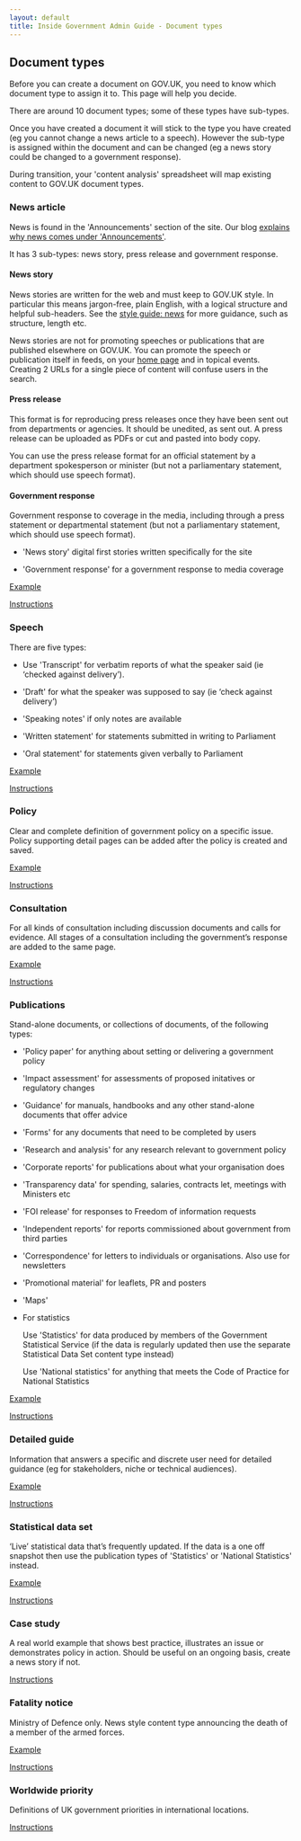 ```yaml
---
layout: default
title: Inside Government Admin Guide - Document types
---
```


## Document types

Before you can create a document on GOV.UK, you need to know which document type to assign it to. This page will help you decide.

There are around 10 document types; some of these types have sub-types. 

Once you have created a document it will stick to the type you have created (eg you cannot change a news article to a speech). However the sub-type is assigned within the document and can be changed (eg a news story could be changed to a government response).

During transition, your 'content analysis' spreadsheet will map existing content to GOV.UK document types.
   

### News article
   
News is found in the 'Announcements' section of the site. Our blog [explains why news comes under 'Announcements'](http://inside-inside-gov.tumblr.com/post/34783661077/announcements).

It has 3 sub-types: news story, press release and government response. 

#### News story

News stories are written for the web and must keep to GOV.UK style. In particular this means jargon-free, plain English, with a logical structure and helpful sub-headers. See the [style guide: news](https://www.gov.uk/designprinciples/insidegovernment#news) for more guidance, such as structure, length etc.

News stories are not for promoting speeches or publications that are published elsewhere on GOV.UK. You can promote the speech or publication itself in feeds, on your [home page](http://alphagov.github.io/inside-government-admin-guide/editing-other-pages/homepage.html) and in topical events. Creating 2 URLs for a single piece of content will confuse users in the search. 


#### Press release

This format is for reproducing press releases once they have been sent out from departments or agencies. It should be unedited, as sent out. A press release can be uploaded as PDFs or cut and pasted into body copy.

You can use the press release format for an official statement by a department spokesperson or minister (but not a parliamentary statement, which should use speech format).


#### Government response

Government response to coverage in the media, including through a press statement or departmental statement (but not a parliamentary statement, which should use speech format).






* 'News story' digital first stories written specifically for the site

* 'Government response' for a government response to media coverage

[Example](https://www.gov.uk/government/news/royal-navy-destroyer-to-join-ballistic-defence-trial)

[Instructions](creating-a-new-doc.html)


### Speech
   
There are five types:

* Use 'Transcript' for verbatim reports of what the speaker said (ie ‘checked against delivery’).

* 'Draft' for what the speaker was supposed to say (ie ‘check against delivery’)

* 'Speaking notes' if only notes are available

* 'Written statement' for statements submitted in writing to Parliament

* 'Oral statement' for statements given verbally to Parliament


[Example](https://www.gov.uk/government/speeches/2012-uk-bus-awards-lunch-speech)

[Instructions](creating-a-new-doc.html)


### Policy
   
Clear and complete definition of government policy on a specific issue. Policy supporting detail pages can be added after the policy is created and saved.

[Example](https://www.gov.uk/government/policies/reducing-greenhouse-gases-and-other-emissions-from-transport)

[Instructions](creating-a-new-doc.html)


### Consultation
   
For all kinds of consultation including discussion documents and calls for evidence. All stages of a consultation including the government’s response are added to the same page.

[Example](https://www.gov.uk/government/consultations/speed-limit-exemptions)

[Instructions](creating-a-new-doc.html)


### Publications
   
Stand-alone documents, or collections of documents, of the following types:

* 'Policy paper' for anything about setting or delivering a government policy

* 'Impact assessment' for assessments of proposed initatives or regulatory changes

* 'Guidance' for manuals, handbooks and any other stand-alone documents that offer advice

* 'Forms' for any documents that need to be completed by users

* 'Research and analysis' for any research relevant to government policy

* 'Corporate reports' for publications about what your organisation does

* 'Transparency data' for spending, salaries, contracts let, meetings with Ministers etc

* 'FOI release' for responses to Freedom of information requests

* 'Independent reports' for reports commissioned about government from third parties

* 'Correspondence' for letters to individuals or organisations. Also use for newsletters

* 'Promotional material' for leaflets, PR and posters

* 'Maps'

* For statistics
	
	Use 'Statistics' for data produced by members of the Government Statistical Service (if the data is regularly updated then use the separate Statistical Data Set content type instead)
	
	Use 'National statistics' for anything that meets the Code of Practice for National Statistics

[Example](https://www.gov.uk/government/publications/camborne-pool-redruth-stage-1-east-west-link-inspectors-report)

[Instructions](creating-a-new-doc.html)


### Detailed guide 
   
Information that answers a specific and discrete user need for detailed guidance (eg for stakeholders, niche or technical audiences).

[Example](https://www.gov.uk/driver-documents-required-for-international-road-haulage)

[Instructions](creating-a-new-doc.html)


### Statistical data set
   
‘Live’ statistical data that’s frequently updated. If the data is a one off snapshot then use the publication types of 'Statistics' or 'National Statistics' instead.

[Example](https://www.gov.uk/government/statistical-data-sets/drt01-practical-driving-riding-test-pass-rates)

[Instructions](creating-a-new-doc.html)


### Case study
   
A real world example that shows best practice, illustrates an issue or demonstrates policy in action. Should be useful on an ongoing basis, create a news story if not.

[Instructions](creating-a-new-doc.html)


### Fatality notice
   
Ministry of Defence only. News style content type announcing the death of a member of the armed forces.

[Example](https://www.gov.uk/government/fatalities/captain-walter-barrie-killed-in-afghanistan)

[Instructions](creating-a-new-doc.html)


### Worldwide priority
   
Definitions of UK government priorities in international locations.

[Instructions](creating-a-new-doc.html)
